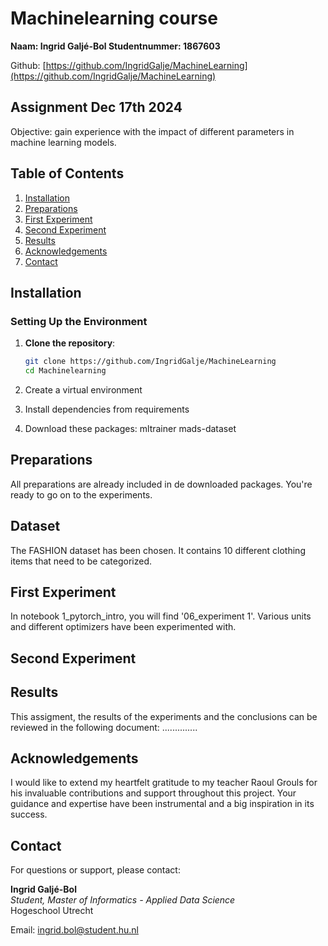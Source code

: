 # Machinelearning course

**Naam: Ingrid Galjé-Bol
Studentnummer: 1867603**

Github:
[https://github.com/IngridGalje/MachineLearning](https://github.com/IngridGalje/MachineLearning)

## Assignment Dec 17th 2024

Objective: gain experience with the impact of different parameters in machine learning models.

## Table of Contents

1. [Installation](#installation)
2. [Preparations](#preparations)
3. [First Experiment](#first-experiment)
4. [Second Experiment](#second-experiment)
5. [Results](#results)
6. [Acknowledgements](#acknowledgements)
7. [Contact](#contact)

## Installation

### Setting Up the Environment

1. **Clone the repository**:

   ```sh
   git clone https://github.com/IngridGalje/MachineLearning
   cd Machinelearning
   ```

2. Create a virtual environment
  
3. Install dependencies from requirements

4. Download these packages:
mltrainer
mads-dataset

## Preparations

All preparations are already included in de downloaded packages. You're ready to go on to the experiments.

## Dataset

The FASHION dataset has been chosen. It contains 10 different clothing items that need to be categorized.

## First Experiment

In notebook 1_pytorch_intro, you will find '06_experiment 1'. Various units and different optimizers have been experimented with.

## Second Experiment

## Results

This assigment, the results of the experiments and the conclusions can be reviewed in the following document:
..............

## Acknowledgements

I would like to extend my heartfelt gratitude to my teacher Raoul Grouls for his invaluable contributions and support throughout this project. Your guidance and expertise have been instrumental and a big inspiration in its success.

## Contact

For questions or support, please contact:

**Ingrid Galjé-Bol**  
*Student, Master of Informatics - Applied Data Science*  
Hogeschool Utrecht

Email: [ingrid.bol@student.hu.nl](mailto:ingrid.bol@student.hu.nl)

